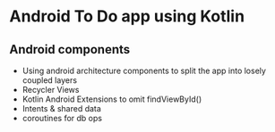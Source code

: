 # Android To Do app using Kotlin


## Android components
* Using android architecture components to split the app into losely coupled layers
* Recycler Views
* Kotlin Android Extensions to omit findViewById()
* Intents & shared data
* coroutines for db ops
